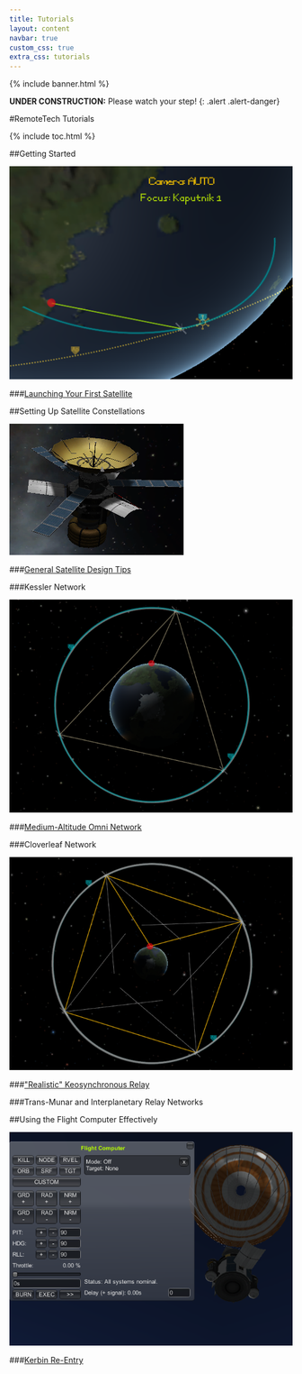 ```yaml
---
title: Tutorials
layout: content
navbar: true
custom_css: true
extra_css: tutorials
---
```


{% include banner.html %}

**UNDER CONSTRUCTION:** Please watch your step!
{: .alert .alert-danger}

#RemoteTech Tutorials

{% include toc.html %}

##Getting Started

![](firstsat/ascent_path.png)

###[Launching Your First Satellite](firstsat/)

##Setting Up Satellite Constellations

![](comsats/thumbnail.png)

###[General Satellite Design Tips](comsats/)

###Kessler Network

![](c16network/single_final.png)

###[Medium-Altitude Omni Network](c16network/)

###Cloverleaf Network

![](keo/multi_final.png)

###["Realistic" Keosynchronous Relay](keo/)

###Trans-Munar and Interplanetary Relay Networks

##Using the Flight Computer Effectively

![](reentry/chute.png)

###[Kerbin Re-Entry](reentry/)

